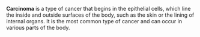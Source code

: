 **Carcinoma** is a type of cancer that begins in the epithelial cells, which line the inside and outside surfaces of the body, such as the skin or the lining of internal organs. It is the most common type of cancer and can occur in various parts of the body.